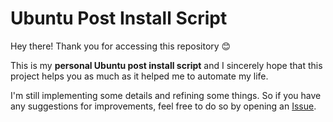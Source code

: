 # Ubuntu Post Install Script
Hey there! Thank you for accessing this repository :blush:
 
This is my **personal Ubuntu post install script** and I sincerely hope that this project helps you as much as it helped me to automate my life. 

I'm still implementing some details and refining some things. So if you have any suggestions for improvements, feel free to do so by opening an [Issue](https://github.com/vyujitanaka/Ubuntu-Post-Install-Script/issues).